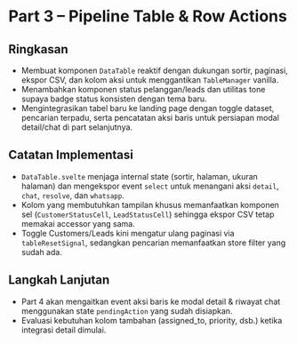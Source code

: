 # Part 3 – Pipeline Table & Row Actions

## Ringkasan
- Membuat komponen `DataTable` reaktif dengan dukungan sortir, paginasi, ekspor CSV, dan kolom aksi untuk menggantikan `TableManager` vanilla.
- Menambahkan komponen status pelanggan/leads dan utilitas tone supaya badge status konsisten dengan tema baru.
- Mengintegrasikan tabel baru ke landing page dengan toggle dataset, pencarian terpadu, serta pencatatan aksi baris untuk persiapan modal detail/chat di part selanjutnya.

## Catatan Implementasi
- `DataTable.svelte` menjaga internal state (sortir, halaman, ukuran halaman) dan mengekspor event `select` untuk menangani aksi `detail`, `chat`, `resolve`, dan `whatsapp`.
- Kolom yang membutuhkan tampilan khusus memanfaatkan komponen sel (`CustomerStatusCell`, `LeadStatusCell`) sehingga ekspor CSV tetap memakai accessor yang sama.
- Toggle Customers/Leads kini mengatur ulang paginasi via `tableResetSignal`, sedangkan pencarian memanfaatkan store filter yang sudah ada.

## Langkah Lanjutan
- Part 4 akan mengaitkan event aksi baris ke modal detail & riwayat chat menggunakan state `pendingAction` yang sudah disiapkan.
- Evaluasi kebutuhan kolom tambahan (assigned_to, priority, dsb.) ketika integrasi detail dimulai.
